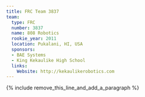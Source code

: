 ```yaml
---
title: FRC Team 3837
team:
  type: FRC
  number: 3837
  name: 808 Robotics
  rookie_year: 2011
  location: Pukalani, HI, USA
  sponsors:
  - BAE Systems
  - King Kekaulike High School
  links:
    Website: http://kekaulikerobotics.com
---
```


{% include remove_this_line_and_add_a_paragraph %}